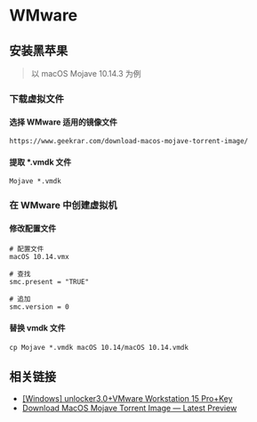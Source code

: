 
# WMware

## 安装黑苹果

> 以 macOS Mojave 10.14.3 为例

### 下载虚拟文件

#### 选择 WMware 适用的镜像文件
	https://www.geekrar.com/download-macos-mojave-torrent-image/

#### 提取 *.vmdk 文件
	Mojave *.vmdk
	
### 在 WMware 中创建虚拟机

#### 修改配置文件
	
	# 配置文件
	macOS 10.14.vmx
	
	# 查找 
	smc.present = "TRUE"

	# 追加
	smc.version = 0
	
#### 替换 vmdk 文件
	cp Mojave *.vmdk macOS 10.14/macOS 10.14.vmdk
	
## 相关链接

- [[Windows] unlocker3.0+VMware Workstation 15 Pro+Key](https://www.52pojie.cn/thread-801784-1-1.html)
- [Download MacOS Mojave Torrent Image — Latest Preview](https://www.geekrar.com/download-macos-mojave-torrent-image/)